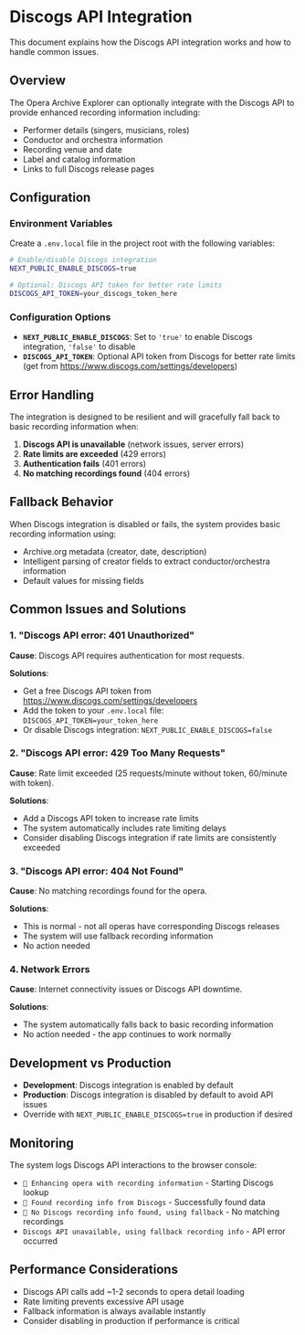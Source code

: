 # Discogs API Integration

This document explains how the Discogs API integration works and how to handle common issues.

## Overview

The Opera Archive Explorer can optionally integrate with the Discogs API to provide enhanced recording information including:

- Performer details (singers, musicians, roles)
- Conductor and orchestra information
- Recording venue and date
- Label and catalog information
- Links to full Discogs release pages

## Configuration

### Environment Variables

Create a `.env.local` file in the project root with the following variables:

```bash
# Enable/disable Discogs integration
NEXT_PUBLIC_ENABLE_DISCOGS=true

# Optional: Discogs API token for better rate limits
DISCOGS_API_TOKEN=your_discogs_token_here
```

### Configuration Options

- **`NEXT_PUBLIC_ENABLE_DISCOGS`**: Set to `'true'` to enable Discogs integration, `'false'` to disable
- **`DISCOGS_API_TOKEN`**: Optional API token from Discogs for better rate limits (get from https://www.discogs.com/settings/developers)

## Error Handling

The integration is designed to be resilient and will gracefully fall back to basic recording information when:

1. **Discogs API is unavailable** (network issues, server errors)
2. **Rate limits are exceeded** (429 errors)
3. **Authentication fails** (401 errors)
4. **No matching recordings found** (404 errors)

## Fallback Behavior

When Discogs integration is disabled or fails, the system provides basic recording information using:

- Archive.org metadata (creator, date, description)
- Intelligent parsing of creator fields to extract conductor/orchestra information
- Default values for missing fields

## Common Issues and Solutions

### 1. "Discogs API error: 401 Unauthorized"

**Cause**: Discogs API requires authentication for most requests.

**Solutions**:
- Get a free Discogs API token from https://www.discogs.com/settings/developers
- Add the token to your `.env.local` file: `DISCOGS_API_TOKEN=your_token_here`
- Or disable Discogs integration: `NEXT_PUBLIC_ENABLE_DISCOGS=false`

### 2. "Discogs API error: 429 Too Many Requests"

**Cause**: Rate limit exceeded (25 requests/minute without token, 60/minute with token).

**Solutions**:
- Add a Discogs API token to increase rate limits
- The system automatically includes rate limiting delays
- Consider disabling Discogs integration if rate limits are consistently exceeded

### 3. "Discogs API error: 404 Not Found"

**Cause**: No matching recordings found for the opera.

**Solutions**:
- This is normal - not all operas have corresponding Discogs releases
- The system will use fallback recording information
- No action needed

### 4. Network Errors

**Cause**: Internet connectivity issues or Discogs API downtime.

**Solutions**:
- The system automatically falls back to basic recording information
- No action needed - the app continues to work normally

## Development vs Production

- **Development**: Discogs integration is enabled by default
- **Production**: Discogs integration is disabled by default to avoid API issues
- Override with `NEXT_PUBLIC_ENABLE_DISCOGS=true` in production if desired

## Monitoring

The system logs Discogs API interactions to the browser console:

- `🎵 Enhancing opera with recording information` - Starting Discogs lookup
- `🎵 Found recording info from Discogs` - Successfully found data
- `🎵 No Discogs recording info found, using fallback` - No matching recordings
- `Discogs API unavailable, using fallback recording info` - API error occurred

## Performance Considerations

- Discogs API calls add ~1-2 seconds to opera detail loading
- Rate limiting prevents excessive API usage
- Fallback information is always available instantly
- Consider disabling in production if performance is critical
